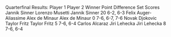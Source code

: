 Quarterfinal Results:
             Player 1        Player 2         Winner  Point Difference    Set Scores
        Jannik Sinner Lorenzo Musetti  Jannik Sinner                20      6-2, 6-3
Felix Auger-Aliassime  Alex de Minaur Alex de Minaur                 0 7-6, 6-7, 7-6
       Novak Djokovic    Taylor Fritz   Taylor Fritz                 5      7-6, 6-4
       Carlos Alcaraz    Jiri Lehecka   Jiri Lehecka                 8      7-6, 6-4
